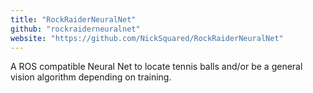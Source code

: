 ```yaml
---
title: "RockRaiderNeuralNet"
github: "rockraiderneuralnet"
website: "https://github.com/NickSquared/RockRaiderNeuralNet"
---
```


A ROS compatible Neural Net to locate tennis balls and/or be a general vision algorithm depending on training.

